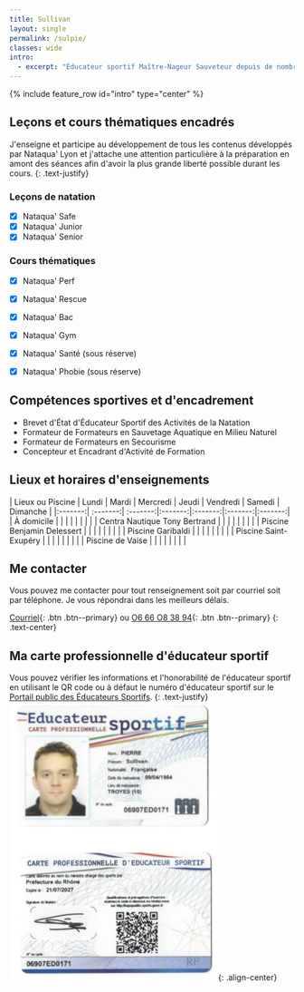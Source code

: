 ```yaml
---
title: Sullivan
layout: single
permalink: /sulpie/
classes: wide
intro:
  - excerpt: "Éducateur sportif Maître-Nageur Sauveteur depuis de nombreuses années, j'ai enseigné à tous les publics : scolaires, école de natation fédérale, loisirs, adultes la natation et certaines disciplines associées. J'ai entrainé des catégories les plus jeunes en natation course. Spécialiste du sauvetage, je m'attache désormais au sein de mon activité de MNS à développer l'enseignement de la natation sauvetage et du secourisme en milieu scolaire et au bénéfice du plus grand nombre. "
---
```

{% include feature_row id="intro" type="center" %}


## Leçons et cours thématiques encadrés

J'enseigne et participe au développement de tous les contenus développés par Nataqua' Lyon et j'attache une attention particulière à la préparation en amont des séances afin d'avoir la plus grande liberté possible durant les cours.
{: .text-justify}

### Leçons de natation
- [x] Nataqua' Safe
- [x] Nataqua' Junior
- [x] Nataqua' Senior

### Cours thématiques
- [x] Nataqua' Perf
- [x] Nataqua' Rescue
- [x] Nataqua' Bac
- [x] Nataqua' Gym
- [x] Nataqua' Santé (sous réserve)
- [x] Nataqua' Phobie (sous réserve)


## Compétences sportives et d'encadrement
- Brevet d'État d'Éducateur Sportif des Activités de la Natation
- Formateur de Formateurs en Sauvetage Aquatique en Milieu Naturel 
- Formateur de Formateurs en Secourisme
- Concepteur et Encadrant d'Activité de Formation

## Lieux et horaires d'enseignements

| Lieux ou Piscine | Lundi | Mardi | Mercredi | Jeudi | Vendredi | Samedi | Dimanche |
|:-------:| :-------:| :-------:|:-------:|:-------:|:-------:|:-------:|
| À domicile |        |         |        |         |        |         |              |
| Centra Nautique Tony Bertrand |        |         |        |         |        |         |              |
| Piscine Benjamin Delessert |        |         |        |         |        |         |              |
| Piscine Garibaldi |        |         |        |         |        |         |              |
| Piscine Saint-Exupéry |        |         |        |         |        |         |              |
| Piscine de Vaise |        |         |        |         |        |         |              |

## Me contacter

Vous pouvez me contacter pour tout renseignement soit par courriel soit par téléphone. Je vous répondrai dans les meilleurs délais.

[Courriel](mailto::sulpie@nataqualyon.fr){: .btn .btn--primary} ou [O6 66 O8 38 94](#){: .btn .btn--primary}
{: .text-center}




## Ma carte professionnelle d'éducateur sportif

Vous pouvez vérifier les informations et l'honorabilité de l'éducateur sportif en utilisant le QR code ou à défaut le numéro d'éducateur sportif sur le [Portail public des Éducateurs Sportifs](https://eapspublic.sports.gouv.fr/CarteProRecherche/Recherche).
{: .text-justify}
![Carte professionnelle d'éducateur sportif](/assets/images/Carte_pro_SP.png/){: .align-center}



